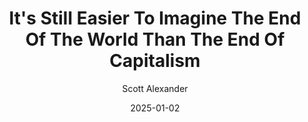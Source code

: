 ---
layout: podcast
title: "It's Still Easier To Imagine The End Of The World Than The End Of Capitalism"
author: Scott Alexander
description: https://www.astralcodexten.com/p/its-still-easier-to-imagine-the-end
date: 2025-01-02
length: 4923616
duration: 1231
guid: its-still-easier-to-imagine-the-end
---